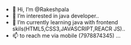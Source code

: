 - 👋 Hi, I’m @Rakeshpala
- 👀 I’m interested in java developer..
- 🌱 I’m currently learning java with frontend skils(HTML5,CSS3,JAVASCRIPT,REACR JS)..
- 📫  to reach me via mobile (7978874345) ...

<!---
Rakeshpala/Rakeshpala is a ✨ special ✨ repository because its `README.md` (this file) appears on your GitHub profile.
You can click the Preview link to take a look at your changes.
--->
